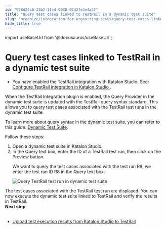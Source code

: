 ```yaml
---
id: "928d24c0-22b2-11ed-9930-0242fe3e4a3f"
title: "Query test cases linked to TestRail in a dynamic test suite"
slug: "organize/integration-for-organizing-tests/query-test-cases-linked-to-testrail-in-a-dynamic-test-suite"
hide_title: true
---
```

import useBaseUrl from '@docusaurus/useBaseUrl';


# <a id="task-6760" class="anchor_top_offset"/><a id="ariaid-title1" class="anchor_top_offset"/>Query test cases linked to TestRail in a dynamic test suite

<div xmlns="http://www.w3.org/1999/xhtml" className="section prereq p"><ul className="ul"><li className="li"><p className="p">You have enabled the TestRail integration   with <span className="ph">Katalon Studio</span>. See: <a className="xref" href="/docs/organize/integration-for-organizing-tests/configure-testrail-integration-in-katalon-studio">Configure TestRail integration in <span className="ph">Katalon Studio</span> </a>.</p></li></ul></div>
<section xmlns="http://www.w3.org/1999/xhtml" className="section context"><p className="p">When the <span className="ph uicontrol">TestRail Integration</span> plugin is enabled, the <span className="ph uicontrol">Query       Provider</span> in the dynamic test suite is updated with the TestRail query     syntax standard. This allows you to query test cases associated with the TestRail test runs   in the dynamic test suite.   </p><p className="p">To learn more about query syntax in the dynamic test suite, you can     refer to this guide: <a className="xref" href="/docs/organize/manage-tests/dynamic-test-suite/manage-dynamic-test-suites-in-katalon-studio">Dynamic       Test Suite</a>.</p><p className="p">Follow these steps:</p></section> 
<ol xmlns="http://www.w3.org/1999/xhtml" className="ol steps"><li className="li step stepexpand"><span className="ph cmd">Open a dynamic test suite in <span className="ph">Katalon Studio</span>.</span></li><li className="li step stepexpand"><span className="ph cmd">In the <span className="ph uicontrol">Query</span> text box, enter the ID of a TestRail test       run, then click on the <span className="ph uicontrol">Preview</span> button.</span><div className="itemgroup stepxmp"><p className="p">We want to query the test cases associated with the test         run <span className="ph uicontrol">R8</span>, we enter the test run ID <span className="ph uicontrol">R8</span> in the <span className="ph uicontrol">Query</span> text box.</p><p className="p"><img className="image" src={useBaseUrl("/928adad0-22b2-11ed-9930-0242fe3e4a3f.png")} alt="Query TestRail test run in dynamic test suite" /></p></div></li></ol> 
<section xmlns="http://www.w3.org/1999/xhtml" className="section result">The test cases associated with the TestRail test run are displayed. You can now execute the dynamic test suite linked to TestRail and verify the  results in TestRail.</section> 
<nav xmlns="http://www.w3.org/1999/xhtml" role="navigation" className="related-links"><div className="linklist"><strong>Next step</strong><br /><br /><ul className="linklist"><li className="linklist"><a className="link" href="/docs/analyze/integration-for-test-analyzing/upload-test-execution-results-from-katalon-studio-to-testrail">Upload test execution results from Katalon Studio to TestRail</a></li></ul></div></nav> 
